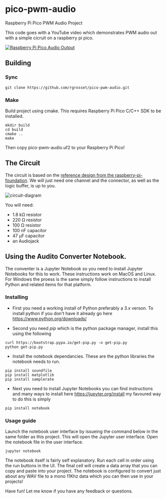 # pico-pwm-audio
Raspberry Pi Pico PWM Audio Project

This code goes with a YouTube video which demonstrates PWM audio out with a simple cicruit on a raspberry pi pico. 

[![Raspberry Pi Pico Audio Output](https://img.youtube.com/vi/rwPTpMuvSXg/0.jpg)](https://www.youtube.com/watch?v=rwPTpMuvSXg)



## Building

### Sync 
```
git clone https://github.com/rgrosset/pico-pwm-audio.git
```

### Make 
Build project using cmake. This requires Raspberry Pi Pico C/C++ SDK to be installed. 
```
mkdir build
cd build
cmake ..
make
```

Then copy pico-pwm-audio.uf2 to your Raspberry Pi Pico!


## The Circuit
The circuit is based on the [reference design from the raspberry-pi-foundation](https://datasheets.raspberrypi.org/rp2040/hardware-design-with-rp2040.pdf#page=24).
We will just need one channel and the connector, as well as the logic buffer, is up to you.

![circuit-diagram](circuit-diagram.png)

You will need:
- 1.8 kΩ resistor
- 220 Ω resistor
- 100 Ω resistor
- 100 nF capacitor
- 47 µF capacitor
- an Audiojack


## Using the Audito Converter Notebook. 

The conventer is a Jupyter Notebook so you need to install Jupyter Notebooks for this to work. These instructions work on MacOS and Linux.  For Windows the proess is the same simply follow instructions to install Python and related items for that platform. 

### Installing 
* First you need a working install of Python preferably a 3.x verson. To install python if you don't have it already go here https://www.python.org/downloads/

* Second you need *pip* which is the python package manager, install this using the following
```
curl https://bootstrap.pypa.io/get-pip.py -o get-pip.py
python get-pip.py
```

* Install the notebook dependancies. These are the python libraries the notebook needs to run. 
```
pip install soundfile 
pip install matplotlib
pip install samplerate
```


* Next you need to install Jupyter Notebooks you can find instructions and many ways to install here https://jupyter.org/install my favoured way to do this is simply
```
pip install notebook
```

### Usage guide 
Launch the notebook user interface by issueing the command below in the same folder as this project. This will open the Jupyter user interface. Open the notebook file in the user interface.  

```
jupyter notebook
```

The notebook itself is fairly self explanatory. Run each cell in order using the run buttons in the UI. The final cell will create a data array that you can copy and paste into your project. The notebook is configured to convert just about any WAV file to a mono 11Khz data which you can then use in your projects! 


Have fun! Let me know if you have any feedback or questions. 
